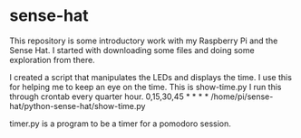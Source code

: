 # sense-hat
This repository is some introductory work with my Raspberry Pi and the Sense Hat.
I started with downloading some files and doing some exploration from there.

I created a script that manipulates the LEDs and displays the time.  I use this for helping me to keep an eye on the time.  This is show-time.py
I run this through crontab every quarter hour.
0,15,30,45 * * * * /home/pi/sense-hat/python-sense-hat/show-time.py

timer.py is a program to be a timer for a pomodoro session.
